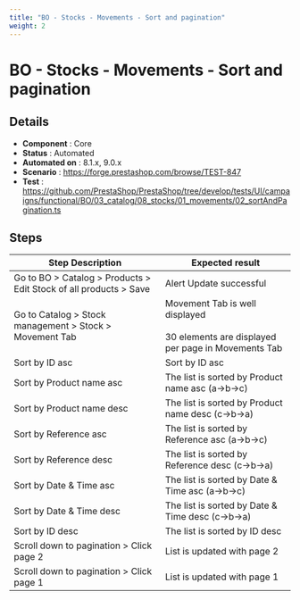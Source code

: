 ```yaml
---
title: "BO - Stocks - Movements - Sort and pagination"
weight: 2
---
```


# BO - Stocks - Movements - Sort and pagination
## Details
* **Component** : Core
* **Status** : Automated
* **Automated on** : 8.1.x, 9.0.x
* **Scenario** : https://forge.prestashop.com/browse/TEST-847
* **Test** : https://github.com/PrestaShop/PrestaShop/tree/develop/tests/UI/campaigns/functional/BO/03_catalog/08_stocks/01_movements/02_sortAndPagination.ts

## Steps
| Step Description | Expected result |
| ----- | ----- |
| Go to BO > Catalog > Products > Edit Stock of all products > Save | Alert Update successful |
| Go to Catalog > Stock management > Stock > Movement Tab | Movement Tab is well displayed<br><br>30 elements are displayed per page in Movements Tab |
| Sort by ID asc | Sort by ID asc |
| Sort by Product name asc | The list is sorted by Product name asc (a->b->c) |
| Sort by Product name desc | The list is sorted by Product name desc (c->b->a) |
| Sort by Reference asc | The list is sorted by Reference asc (a->b->c) |
| Sort by Reference desc | The list is sorted by Reference desc (c->b->a) |
| Sort by Date & Time asc | The list is sorted by Date & Time asc (a->b->c) |
| Sort by Date & Time desc | The list is sorted by Date & Time desc (c->b->a) |
| Sort by ID desc | The list is sorted by ID desc |
| Scroll down to pagination > Click page 2 | List is updated with page 2 |
| Scroll down to pagination > Click page 1 | List is updated with page 1 |